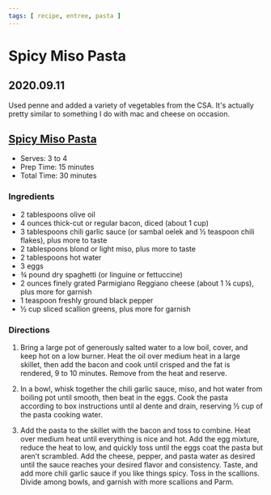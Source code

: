 ```yaml
---
tags: [ recipe, entree, pasta ]
---
```


# Spicy Miso Pasta

## 2020.09.11

Used penne and added a variety of vegetables from the CSA. It's actually pretty
similar to something I do with mac and cheese on occasion.

## [Spicy Miso Pasta](https://cravingsbychrissyteigen.com/cravings/spicy-miso-spaghetti/)

- Serves: 3 to 4
- Prep Time: 15 minutes
- Total Time: 30 minutes

### Ingredients

- 2 tablespoons olive oil
- 4 ounces thick-cut or regular bacon, diced (about 1 cup)
- 3 tablespoons chili garlic sauce (or sambal oelek and ½ teaspoon chili flakes), plus more to taste
- 2 tablespoons blond or light miso, plus more to taste
- 2 tablespoons hot water
- 3 eggs
- ¾ pound dry spaghetti (or linguine or fettuccine)
- 2 ounces finely grated Parmigiano Reggiano cheese (about 1 ¼ cups), plus more for garnish
- 1 teaspoon freshly ground black pepper
- ½ cup sliced scallion greens, plus more for garnish

### Directions

1. Bring a large pot of generously salted water to a low boil, cover, and keep
   hot on a low burner. Heat the oil over medium heat in a large skillet, then
   add the bacon and cook until crisped and the fat is rendered, 9 to 10
   minutes. Remove from the heat and reserve.

1. In a bowl, whisk together the chili garlic sauce, miso, and hot water from
   boiling pot until smooth, then beat in the eggs. Cook the pasta according to
   box instructions until al dente and drain, reserving ½ cup of the pasta
   cooking water.

1. Add the pasta to the skillet with the bacon and toss to combine. Heat over
   medium heat until everything is nice and hot. Add the egg mixture, reduce
   the heat to low, and quickly toss until the eggs coat the pasta but aren’t
   scrambled. Add the cheese, pepper, and pasta water as desired until the
   sauce reaches your desired flavor and consistency. Taste, and add more chili
   garlic sauce if you like things spicy. Toss in the scallions. Divide among
   bowls, and garnish with more scallions and Parm.
